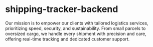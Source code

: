 # shipping-tracker-backend
Our mission is to empower our clients with tailored logistics services, prioritizing speed, security, and sustainability. From small parcels to oversized cargo, we handle every shipment with precision and care, offering real-time tracking and dedicated customer support. 
